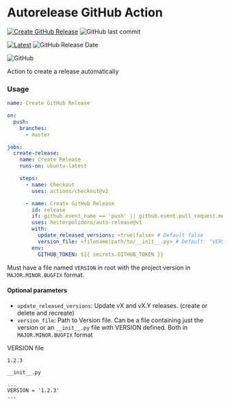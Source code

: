 # Autorelease GitHub Action
[![Create GitHub Release](https://github.com/heitorpolidoro/auto-release/actions/workflows/auto-release.yml/badge.svg)](https://github.com/heitorpolidoro/auto-release/actions/workflows/auto-release.yml)
![GitHub last commit](https://img.shields.io/github/last-commit/heitorpolidoro/auto-release)

[![Latest](https://img.shields.io/github/release/heitorpolidoro/auto-release.svg?label=latest)](https://github.com/heitorpolidoro/auto-release/releases/latest)
![GitHub Release Date](https://img.shields.io/github/release-date/heitorpolidoro/auto-release)

![GitHub](https://img.shields.io/github/license/heitorpolidoro/auto-release)

Action to create a release automatically

### Usage
```yaml
name: Create GitHub Release

on:
  push:
    branches:
      - master

jobs:
  create-release:
    name: Create Release
    runs-on: ubuntu-latest

    steps:
      - name: Checkout
        uses: actions/checkout@v2

      - name: Create GitHub Release
        id: release
        if: github.event_name == 'push' || github.event.pull_request.merged == true
        uses: heitorpolidoro/auto-release@v1
        with:
          update_released_versions: <true|false> # Default false
          version_file: <filename|path/to/__init__.py> # Default: "VERSION"
        env:
          GITHUB_TOKEN: ${{ secrets.GITHUB_TOKEN }}
```

Must have a file named `VERSION` in root with the project version in `MAJOR.MINOR.BUGFIX` format.
#### Optional parameters
- `update_released_versions`: Update vX and vX.Y releases. (create or delete and recreate)
- `version_file`: Path to Version file. Can be a file containing just the version or an `__init__.py` file with VERSION 
  defined. Both in `MAJOR.MINOR.BUGFIX` format  

VERSION file
```
1.2.3
```

`__init__.py`
```
...
VERSION = '1.2.3'
...
```

